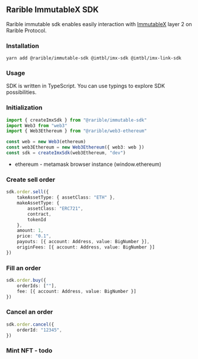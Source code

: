 ## Rarible ImmutableX SDK

Rarible immutable sdk enables easily interaction with [ImmutableX](https://www.immutable.com/) layer 2 on Rarible
Protocol.

### Installation

```shell
yarn add @rarible/immutable-sdk @imtbl/imx-sdk @imtbl/imx-link-sdk
```

### Usage

SDK is written in TypeScript. You can use typings to explore SDK possibilities.

### Initialization

```typescript
import { createImxSdk } from "@rarible/immutable-sdk"
import Web3 from "web3"
import { Web3Ethereum } from "@rarible/web3-ethereum"

const web = new Web3(ethereum)
const web3Ethereum = new Web3Ethereum({ web3: web })
const sdk = createImxSdk(web3Ethereum, "dev")
```

- ethereum - metamask browser instance (window.ethereum)

### Create sell order

```typescript
sdk.order.sell({
	takeAssetType: { assetClass: "ETH" },
	makeAssetType: {
		assetClass: "ERC721",
		contract,
		tokenId
	},
	amount: 1,
	price: "0.1",
	payouts: [{ account: Address, value: BigNumber }],
	originFees: [{ account: Address, value: BigNumber }]
})
```

### Fill an order

```typescript
sdk.order.buy({
	orderIds: [""],
	fee: [{ account: Address, value: BigNumber }]
})
```

### Cancel an order

```typescript
sdk.order.cancel({
	orderId: "12345",
})
```

### Mint NFT - todo
